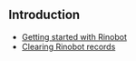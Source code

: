 ## Introduction

* [Getting started with Rinobot](getting_started.md)
* [Clearing Rinobot records](clearing_rinobot_records.md)
